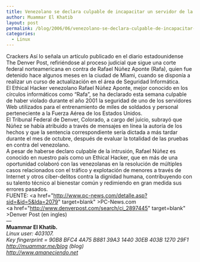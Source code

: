 ```yaml
---
title: Venezolano se declara culpable de incapacitar un servidor de la USAF
author: Muammar El Khatib
layout: post
permalink: /blog/2006/06/venezolano-se-declara-culpable-de-incapacitar-un-servidor-de-la-usaf/
categories:
  - Linux
---
```

Crackers Así lo señala un artículo publicado en el diario estadounidense The Denver Post, refiriéndose al proceso judicial que sigue una corte federal norteamericana en contra de Rafael Núñez Aponte (Rafa), quien fue detenido hace algunos meses en la ciudad de Miami, cuando se disponía a realizar un curso de actualización en el área de Seguridad Informática.  
El Ethical Hacker venezolano Rafael Núñez Aponte, mejor conocido en los círculos informáticos como “Rafa”, se ha declarado esta semana culpable de haber violado durante el año 2001 la seguridad de uno de los servidores Web utilizados para el entrenamiento de miles de soldados y personal perteneciente a la Fuerza Aérea de los Estados Unidos.  
El Tribunal Federal de Denver, Colorado, a cargo del juicio, subrayó que Núñez se había atribuido a través de mensajes en línea la autoría de los hechos y que la sentencia correspondiente sería dictada a más tardar durante el mes de octubre, después de evaluar la totalidad de las pruebas en contra del venezolano.  
A pesar de haberse declaro culpable de la intrusión, Rafael Núñez es conocido en nuestro país como un Ethical Hacker, que en más de una oportunidad colaboró con las venezolanas en la resolución de múltiples casos relacionados con el tráfico y explotación de menores a través de Internet y otros ciber-delitos contra la dignidad humana, contribuyendo con su talento técnico al bienestar común y redimiendo en gran medida sus errores pasados.  
FUENTE: <a href="http://www.pc-news.com/detalle.asp?sid=&id=5&Ida=2079" target=blank" >PC-News.com</a>  
<a href="http://www.denverpost.com/search/ci_2897445" target=blank" >Denver Post</a> (en ingles)  
&#8212;  
**Muammar El Khatib.**  
*Linux user: 403107.  
Key fingerprint = 90B8 BFC4 4A75 B881 39A3 1440 30EB 403B 1270 29F1  
http://muammar.me/blog (blog)  
http://www.amaneciendo.net*